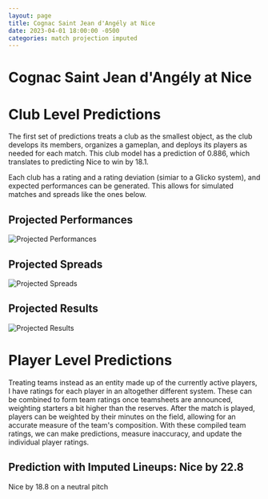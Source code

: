 ```yaml
---  
layout: page  
title: Cognac Saint Jean d'Angély at Nice  
date: 2023-04-01 18:00:00 -0500  
categories: match projection imputed  
---
```

# Cognac Saint Jean d'Angély at Nice

# Club Level Predictions


The first set of predictions treats a club as the smallest object, as the club develops its members, organizes a gameplan, and deploys its players as needed for each match. This club model has a prediction of 0.886, which translates to predicting Nice to win by 18.1.

Each club has a rating and a rating deviation (simiar to a Glicko system), and expected performances can be generated. This allows for simulated matches and spreads like the ones below.
## Projected Performances


![Projected Performances](plots/performances_2023-04-01-Nice-CognacSaintJeand'Angély.png)
## Projected Spreads


![Projected Spreads](plots/spreads_2023-04-01-Nice-CognacSaintJeand'Angély.png)
## Projected Results


![Projected Results](plots/resultbar_2023-04-01-Nice-CognacSaintJeand'Angély.png)
# Player Level Predictions


Treating teams instead as an entity made up of the currently active players, I have ratings for each player in an altogether different system. These can be combined to form team ratings once teamsheets are announced, weighting starters a bit higher than the reserves. After the match is played, players can be weighted by their minutes on the field, allowing for an accurate measure of the team's composition. With these compiled team ratings, we can make predictions, measure inaccuracy, and update the individual player ratings.
## Prediction with Imputed Lineups: Nice by 22.8


Nice by 18.8 on a neutral pitch

